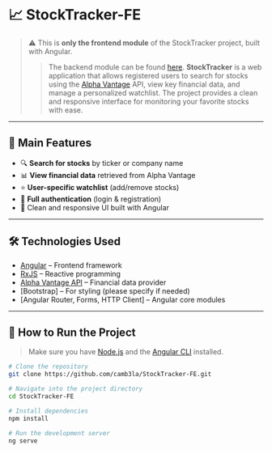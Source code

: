 # 📈 StockTracker-FE

> ⚠️ This is **only the frontend module** of the StockTracker project, built with Angular.  
> > The backend module can be found [here](https://github.com/camb3la/StockTracker-BE).
**StockTracker** is a web application that allows registered users to search for stocks using the [Alpha Vantage](https://www.alphavantage.co/) API, view key financial data, and manage a personalized watchlist. The project provides a clean and responsive interface for monitoring your favorite stocks with ease.

---

## 🚀 Main Features

- 🔍 **Search for stocks** by ticker or company name  
- 📊 **View financial data** retrieved from Alpha Vantage  
- ⭐ **User-specific watchlist** (add/remove stocks)  
- 🔐 **Full authentication** (login & registration)  
- 🧼 Clean and responsive UI built with Angular

---

## 🛠️ Technologies Used

- [Angular](https://angular.io/) – Frontend framework  
- [RxJS](https://rxjs.dev/) – Reactive programming  
- [Alpha Vantage API](https://www.alphavantage.co/) – Financial data provider  
- [Bootstrap] – For styling (please specify if needed)  
- [Angular Router, Forms, HTTP Client] – Angular core modules

---

## 🔧 How to Run the Project

> Make sure you have [Node.js](https://nodejs.org/) and the [Angular CLI](https://angular.io/cli) installed.

```bash
# Clone the repository
git clone https://github.com/camb3la/StockTracker-FE.git

# Navigate into the project directory
cd StockTracker-FE

# Install dependencies
npm install

# Run the development server
ng serve
